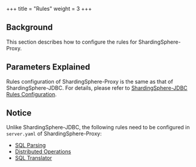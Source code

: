 +++
title = "Rules"
weight = 3
+++

## Background

This section describes how to configure the rules for ShardingSphere-Proxy.

## Parameters Explained

Rules configuration of ShardingSphere-Proxy is the same as that of ShardingSphere-JDBC.
For details, please refer to [ShardingSphere-JDBC Rules Configuration](/en/user-manual/shardingsphere-jdbc/yaml-config/rules/).

## Notice

Unlike ShardingSphere-JDBC, the following rules need to be configured in `server.yaml` of ShardingSphere-Proxy:

* [SQL Parsing](/en/user-manual/shardingsphere-jdbc/yaml-config/rules/sql-parser/)
* [Distributed Operations](/en/user-manual/shardingsphere-jdbc/yaml-config/rules/transaction/)
* [SQL Translator](/cn/user-manual/shardingsphere-jdbc/yaml-config/rules/sql-translator/)
